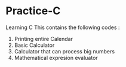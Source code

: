# Practice-C
Learning C
This contains the following codes :
1) Printing entire Calendar 
2) Basic Calculator
3) Calculator that can process big numbers
4) Mathematical expresion evaluator
